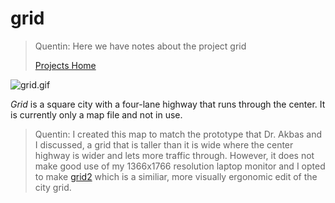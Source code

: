 # <a name="top_of_page"></a>grid
>Quentin: Here we have notes about the project grid
>
>[Projects Home](../Readme.md)

![grid.gif](../assets/screenshots/projects/grid.gif)

*Grid* is a square city with a four-lane highway that runs through the center. It is currently only a map file and not in use.
>Quentin: I created this map to match the prototype that Dr. Akbas and I discussed, a grid that is taller than it is wide where the center highway is wider and lets more traffic through.
>However, it does not make good use of my 1366x1766 resolution laptop monitor and I opted to make [grid2](../grid2/Readme.md) which is a similiar, more visually ergonomic edit of the city grid.
